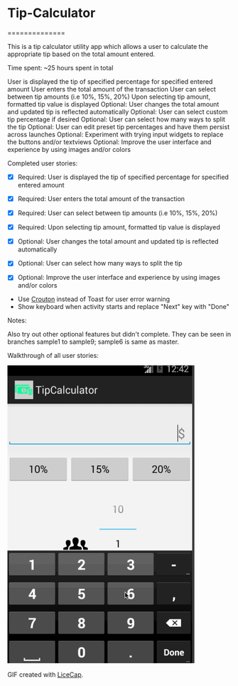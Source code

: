# Tip-Calculator
==============

This is a tip calculator utility app which allows a user to calculate the appropriate tip based on the total amount entered.

Time spent: ~25 hours spent in total

User is displayed the tip of specified percentage for specified entered amount
User enters the total amount of the transaction
User can select between tip amounts (i.e 10%, 15%, 20%)
Upon selecting tip amount, formatted tip value is displayed
Optional: User changes the total amount and updated tip is reflected automatically
Optional: User can select custom tip percentage if desired
Optional: User can select how many ways to split the tip
Optional: User can edit preset tip percentages and have them persist across launches
Optional: Experiment with trying input widgets to replace the buttons and/or textviews
Optional: Improve the user interface and experience by using images and/or colors

Completed user stories:

 * [x] Required: User is displayed the tip of specified percentage for specified entered amount
 * [x] Required: User enters the total amount of the transaction
 * [x] Required: User can select between tip amounts (i.e 10%, 15%, 20%)
 * [x] Required: Upon selecting tip amount, formatted tip value is displayed
 
 * [x] Optional: User changes the total amount and updated tip is reflected automatically
 * [x] Optional: User can select how many ways to split the tip
 * [x] Optional: Improve the user interface and experience by using images and/or colors
 * Use [Crouton](https://github.com/keyboardsurfer/Crouton) instead of Toast for user error warning
 * Show keyboard when activity starts and replace "Next" key with "Done"

Notes:

Also try out other optional features but didn't complete.  They can be seen in branches sample1 to sample9; sample6 is same as master.

Walkthrough of all user stories:

![Video Walkthrough](tipCalculator.gif)

GIF created with [LiceCap](http://www.cockos.com/licecap/).


